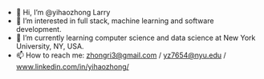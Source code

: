 - 👋 Hi, I’m @yihaozhong Larry
- 👀 I’m interested in full stack, machine learning and software development.
- 🌱 I’m currently learning computer science and data science at New York University, NY, USA.
- 📫 How to reach me: zhongri3@gmail.com / yz7654@nyu.edu / www.linkedin.com/in/yihaozhong/

<!---
yihaozhong/yihaozhong is a ✨ special ✨ repository because its `README.md` (this file) appears on your GitHub profile.
You can click the Preview link to take a look at your changes.
--->
